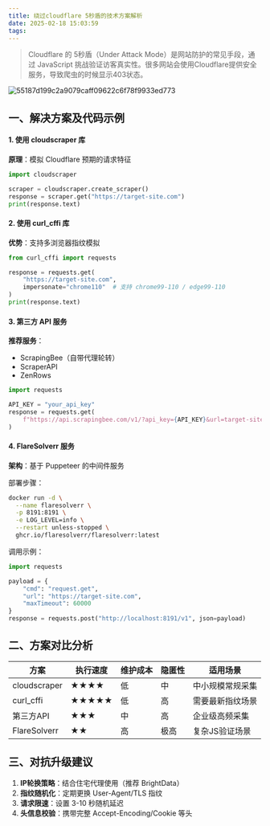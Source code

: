```yaml
---
title: 绕过cloudflare 5秒盾的技术方案解析
date: 2025-02-18 15:03:59
tags:
---
```


> Cloudflare 的 5秒盾（Under Attack Mode）是网站防护的常见手段，通过 JavaScript 挑战验证访客真实性。很多网站会使用Cloudflare提供安全服务，导致爬虫的时候显示403状态。


![55187d199c2a9079caff09622c6f78f9933ed773](https://ruiyeclub.oss-cn-shenzhen.aliyuncs.com/picgo/55187d199c2a9079caff09622c6f78f9933ed773.png)

## 一、解决方案及代码示例

#### 1. 使用 cloudscraper 库

**原理**：模拟 Cloudflare 预期的请求特征

```python
import cloudscraper

scraper = cloudscraper.create_scraper()
response = scraper.get("https://target-site.com")
print(response.text)
```

#### 2. 使用 curl_cffi 库

**优势**：支持多浏览器指纹模拟

```python
from curl_cffi import requests

response = requests.get(
    "https://target-site.com",
    impersonate="chrome110"  # 支持 chrome99-110 / edge99-110
)
print(response.text)
```

#### 3. 第三方 API 服务

**推荐服务**：

- ScrapingBee（自带代理轮转）
- ScraperAPI
- ZenRows

```python
import requests

API_KEY = "your_api_key"
response = requests.get(
    f"https://api.scrapingbee.com/v1/?api_key={API_KEY}&url=target-site.com"
)
```

#### 4. FlareSolverr 服务

**架构**：基于 Puppeteer 的中间件服务

部署步骤：

```bash
docker run -d \
  --name flaresolverr \
  -p 8191:8191 \
  -e LOG_LEVEL=info \
  --restart unless-stopped \
  ghcr.io/flaresolverr/flaresolverr:latest
```

调用示例：

```python
import requests

payload = {
    "cmd": "request.get",
    "url": "https://target-site.com",
    "maxTimeout": 60000
}
response = requests.post("http://localhost:8191/v1", json=payload)
```

## 二、方案对比分析

| 方案         | 执行速度 | 维护成本 | 隐匿性 | 适用场景         |
| ------------ | -------- | -------- | ------ | ---------------- |
| cloudscraper | ★★★★     | 低       | 中     | 中小规模常规采集 |
| curl_cffi    | ★★★★★    | 低       | 高     | 需要最新指纹场景 |
| 第三方API    | ★★★      | 中       | 高     | 企业级高频采集   |
| FlareSolverr | ★★       | 高       | 极高   | 复杂JS验证场景   |

## 三、对抗升级建议

1. **IP轮换策略**：结合住宅代理使用（推荐 BrightData）
2. **指纹随机化**：定期更换 User-Agent/TLS 指纹
3. **请求限速**：设置 3-10 秒随机延迟
4. **头信息校验**：携带完整 Accept-Encoding/Cookie 等头